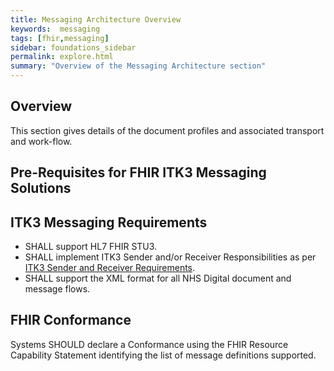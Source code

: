 ```yaml
---
title: Messaging Architecture Overview
keywords:  messaging
tags: [fhir,messaging]
sidebar: foundations_sidebar
permalink: explore.html
summary: "Overview of the Messaging Architecture section"
---
```




## Overview ##

This section gives details of the document profiles and associated transport and work-flow. 

## Pre-Requisites for FHIR ITK3 Messaging Solutions ##

## ITK3 Messaging Requirements ##

- SHALL support HL7 FHIR STU3.
- SHALL implement ITK3 Sender and/or Receiver Responsibilities as per [ITK3 Sender and Receiver Requirements](explore_snd&rec_req.html).
- SHALL support the XML format for all NHS Digital document and message flows.

## FHIR Conformance ##

Systems SHOULD declare a Conformance using the FHIR Resource Capability Statement identifying the list of message definitions supported.






